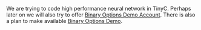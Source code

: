 We are trying to code high performance neural network in TinyC. Perhaps later on we will also try to offer <a href='http://binaryoptionsdemoaccounts.org/'>Binary Options Demo Account</a>. There is also a plan to make available <a href='http://binaryoptionsdemoaccounts.org/'>Binary Options Demo</a>.